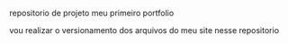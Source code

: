 repositorio de projeto meu primeiro portfolio

vou realizar o versionamento dos arquivos do meu site nesse repositorio 



<link rel="stylesheet" href="https://fonts.googleapis.com/css?family=Roboto&display=swap">
